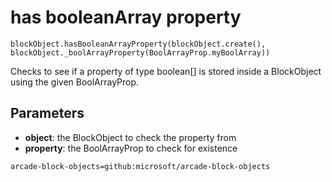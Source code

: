 # has booleanArray property

```sig
blockObject.hasBooleanArrayProperty(blockObject.create(), blockObject._boolArrayProperty(BoolArrayProp.myBoolArray))
```

Checks to see if a property of type boolean[] is stored inside a BlockObject using the given BoolArrayProp.

## Parameters

* **object**: the BlockObject to check the property from
* **property**: the BoolArrayProp to check for existence

```package
arcade-block-objects=github:microsoft/arcade-block-objects
```

